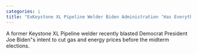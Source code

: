 ```yaml
---
categories: i
title: "ExKeystone XL Pipeline Welder Biden Administration ‘Has Everything to Do’ with Rising Energy Costs"
---
```

A former Keystone XL Pipeline welder recently blasted Democrat President Joe Biden"s intent to cut gas and energy prices before the midterm elections.